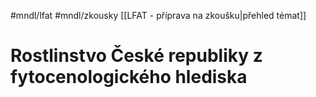 #mndl/lfat #mndl/zkousky [[LFAT - příprava na zkoušku|přehled témat]]
# Rostlinstvo České republiky z fytocenologického hlediska
